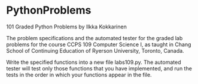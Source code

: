 # PythonProblems
101 Graded Python Problems by Ilkka Kokkarinen

The problem specifications and the automated tester for the graded lab problems for the course CCPS 109 Computer Science I, as taught in Chang School of Continuing Education of Ryerson University, Toronto, Canada.

Write the specified functions into a new file labs109.py. The automated tester will test only those functions that you have implemented, and run the tests in the order in which your functions appear in the file.
